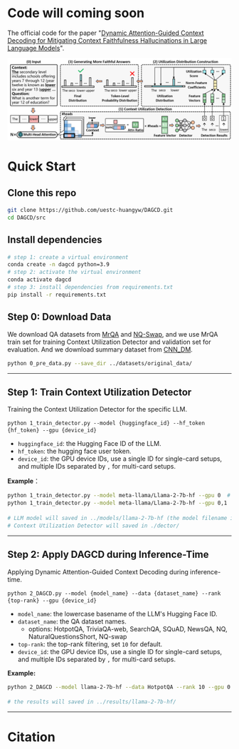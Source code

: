 # Code will coming soon

The official code for the paper "[Dynamic Attention-Guided Context Decoding for Mitigating Context Faithfulness Hallucinations in Large Language Models](https://arxiv.org/abs/2501.01059)".

<img src="assets/figure.png">



# Quick Start

## Clone this repo

```sh
git clone https://github.com/uestc-huangyw/DAGCD.git
cd DAGCD/src
```



## Install dependencies

```sh
# step 1: create a virtual environment
conda create -n dagcd python=3.9
# step 2: activate the virtual environment
conda activate dagcd
# step 3: install dependencies from requirements.txt
pip install -r requirements.txt
```



## Step 0: Download Data

We download QA datasets from [MrQA](https://huggingface.co/datasets/mrqa-workshop/mrqa) and [NQ-Swap](https://huggingface.co/datasets/pminervini/NQ-Swap), and we use MrQA train set for training Context Utilization Detector and validation set for evaluation. And we download summary dataset from [CNN_DM](https://huggingface.co/datasets/abisee/cnn_dailymail).

```sh
python 0_pre_data.py --save_dir ../datasets/original_data/
```

---



## Step 1: Train Context Utilization Detector

Training the Context Utilization Detector for the specific LLM.

```shell
python 1_train_detector.py --model {huggingface_id} --hf_token {hf_token} --gpu {device_id}
```

- `huggingface_id`: the Hugging Face ID of the LLM.
- `hf_token`: the hugging face user token.
- `device_id`:  the GPU device IDs, use a single ID for single-card setups, and multiple IDs separated by `,` for multi-card setups.

**Example**：

```sh
python 1_train_detector.py --model meta-llama/Llama-2-7b-hf --gpu 0  # single device
python 1_train_detector.py --model meta-llama/Llama-2-7b-hf --gpu 0,1  # multi devices

# LLM model will saved in ../models/llama-2-7b-hf (the model filename is the lowercase basename of the huggingface_id).
# Context Utilization Detector will saved in ./dector/
```

---



## Step 2: Apply DAGCD during Inference-Time

Applying Dynamic Attention-Guided Context Decoding during inference-time.

```shell
python 2_DAGCD.py --model {model_name} --data {dataset_name} --rank {top-rank} --gpu {device_id}
```

- `model_name`: the lowercase basename of the LLM's Hugging Face ID.
- `dataset_name`: the QA dataset names.
  - options: HotpotQA, TriviaQA-web, SearchQA, SQuAD, NewsQA, NQ, NaturalQuestionsShort, NQ-swap 
- `top-rank`: the top-rank filtering, set `10` for default.
- `device_id`:  the GPU device IDs, use a single ID for single-card setups, and multiple IDs separated by `,` for multi-card setups.

**Example:** 

```sh
python 2_DAGCD --model llama-2-7b-hf --data HotpotQA --rank 10 --gpu 0

# the results will saved in ../results/llama-2-7b-hf/
```

---



# Citation

```

```

